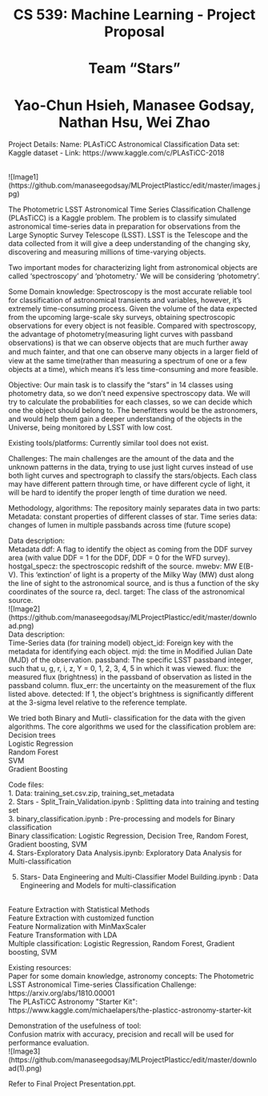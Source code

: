 <center>
  
 # CS 539: Machine Learning - Project Proposal
 # Team “Stars”
 # Yao-Chun Hsieh, Manasee Godsay, Nathan Hsu, Wei Zhao
 
</center>

<p>
 Project Details:
 Name: PLAsTiCC Astronomical Classification
 Data set: Kaggle dataset - Link: https://www.kaggle.com/c/PLAsTiCC-2018 
</p>
<br>
![Image1](https://github.com/manaseegodsay/MLProjectPlasticc/edit/master/images.jpg)
<p>
 The Photometric LSST Astronomical Time Series Classification Challenge (PLAsTiCC) is a Kaggle problem. The problem is to classify simulated astronomical time-series data in preparation for observations from the Large Synoptic Survey Telescope (LSST). LSST is the Telescope and the data collected from it will give a deep understanding of the changing sky, discovering and measuring millions of time-varying objects.
<p>
 Two important modes for characterizing light from astronomical objects are called ‘spectroscopy’ and ‘photometry.’ We will be considering ‘photometry’.
</p>
<p>
 Some Domain knowledge:
 Spectroscopy is the most accurate reliable tool for classification of astronomical transients and variables, however, it’s extremely time-consuming process. Given the volume of the data expected from the upcoming large-scale sky surveys, obtaining spectroscopic observations for every object is not feasible. 
Compared with spectroscopy, the advantage of photometry(measuring light curves with passband observations) is that we can observe objects that are much further away and much fainter, and that one can observe many objects in a larger ﬁeld of view at the same time(rather than measuring a spectrum of one or a few objects at a time), which means it’s less time-consuming and more feasible.
</p>
<p>
 Objective: 
 Our main task is to classify the “stars” in 14 classes using photometry data, so we don’t need expensive spectroscopy data. We will try to calculate the probabilities for each classes, so we can decide which one the object should belong to.
 The benefitters would be the astronomers, and would help them gain a deeper understanding of the objects in the Universe, being monitored by LSST with low cost.
</p>
<p>
 Existing tools/platforms:
 Currently similar tool does not exist. 
</p><p>
 Challenges: 
 The main challenges are the amount of the data and the unknown patterns in the data, trying to use just light curves instead of use both light curves and spectrograph to classify the stars/objects. Each class may have different pattern through time, or have different cycle of light, it will be hard to identify the proper length of time duration we need.
</p>
<p>
 Methodology, algorithms:
 The repository mainly separates data in two parts:
 Metadata: constant properties of different classes of star.
 Time series data: changes of lumen in multiple passbands across time (future scope)
  
</p> 
<p>
 Data description: 
  <br>
 Metadata
 ddf: A flag to identify the object as coming from the DDF survey area (with value DDF = 1 for the DDF, DDF = 0 for the WFD survey). 
 hostgal_specz: the spectroscopic redshift of the source. 
 mwebv: MW E(B-V). This ‘extinction’ of light is a property of the Milky Way (MW) dust along the line of sight to the astronomical source, and is thus a function of the sky coordinates of the source ra, decl. 
 target: The class of the astronomical source.
 <br>
![Image2](https://github.com/manaseegodsay/MLProjectPlasticc/edit/master/download.png)
 <br>
 Data description: 
 <br>
 Time-Series data (for training model)
 object_id: Foreign key with the metadata for identifying each object. 
 mjd: the time in Modified Julian Date (MJD) of the observation. 
 passband: The specific LSST passband integer, such that u, g, r, i, z, Y = 0, 1, 2, 3, 4, 5 in which it was viewed. 
 flux: the measured flux (brightness) in the passband of observation as listed in the passband column. 
 flux_err: the uncertainty on the measurement of the flux listed above. 
 detected: If 1, the object's brightness is significantly different at the 3-sigma level relative to the reference template.   
</p>
<p>
  We tried both Binary and Mutli- classification for the data with the given algorithms.
 The core algorithms we used for the classification problem are: 
 <br> 
 Decision trees
 <br>
 Logistic Regression 
 <br>
Random Forest 
  <br>
SVM
  <br>
Gradient Boosting
</p>
<p>Code files:
<br>
1. Data: training_set.csv.zip, training_set_metadata
<br>
2. Stars - Split_Train_Validation.ipynb : Splitting data into training and testing set
<br>
3. binary_classification.ipynb : Pre-processing and models for Binary classification
<br>
Binary classification: Logistic Regression, Decision Tree, Random Forest, Gradient boosting, SVM
<br>
4. Stars-Exploratory Data Analysis.ipynb: Exploratory Data Analysis for Multi-classification
<br>

5. Stars- Data Engineering and Multi-Classifier Model Building.ipynb : Data Engineering and Models for multi-classification
<br>
Feature Extraction with Statistical Methods 
<br>
Feature Extraction with customized function
<br>
Feature Normalization with MinMaxScaler 
<br>
Feature Transformation with LDA
<br>
Multiple classification: Logistic Regression,
Random Forest,
Gradient boosting,
SVM
<br>
</p>
<p>
Existing resources: 
<br>
Paper for some domain knowledge, astronomy concepts: The Photometric LSST Astronomical Time-series Classification 
Challenge: https://arxiv.org/abs/1810.00001 
<br>
The PLAsTiCC Astronomy "Starter Kit": https://www.kaggle.com/michaelapers/the-plasticc-astronomy-starter-kit
</p>
<p>
 Demonstration of the usefulness of tool: 
 <br>
 Confusion matrix with accuracy, precision and recall will be used for performance evaluation.
 <br>
![Image3](https://github.com/manaseegodsay/MLProjectPlasticc/edit/master/download(1).png)
</p>

Refer to Final Project Presentation.ppt.
